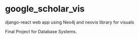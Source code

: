 # google_scholar_vis

django-react web app using Neo4j and neovis library for visuals

Final Project for Database Systems. 
